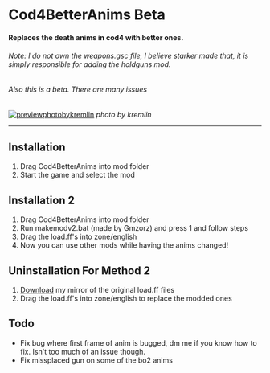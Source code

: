 # Cod4BetterAnims Beta
#### Replaces the death anims in cod4 with better ones.
###### Note: I do not own the weapons.gsc file, I believe starker made that, it is simply responsible for adding the holdguns mod.
###### Also this is a beta. There are many issues
[![previewphotobykremlin](https://github.com/kruumy/Cod4BetterAnims/blob/main/preview.png)](https://youtu.be/6CbKWcWjmKs)
_photo by kremlin_

***

## Installation
1. Drag Cod4BetterAnims into mod folder
2. Start the game and select the mod

## Installation 2
1. Drag Cod4BetterAnims into mod folder
2. Run makemodv2.bat (made by Gmzorz) and press 1 and follow steps
3. Drag the load.ff's into zone/english
4. Now you can use other mods while having the anims changed!

## Uninstallation For Method 2
1. [Download](https://drive.google.com/file/d/12dVB-HZ2b5CNN9fLTgQW_CGz4RNVM6MA) my mirror of the original load.ff files
2. Drag the load.ff's into zone/english to replace the modded ones

## Todo
* Fix bug where first frame of anim is bugged, dm me if you know how to fix. Isn't too much of an issue though.
* Fix missplaced gun on some of the bo2 anims


